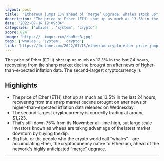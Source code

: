 ```yaml
---
layout: post
title:  "Ethereum jumps 13% ahead of ‘merge’ upgrade, whales stock up"
description: "The price of Ether (ETH) shot up as much as 13.5% in the last 24 hours, recovering from the sharp market decline brought on after news of higher-than-expected inflation data. The second-largest cryptocurrency is"
date: "2022-07-16 19:09:36"
categories: ['whales', 'system', 'crypto']
score: 824
image: "https://i.imgur.com/zbuBrsB.jpg"
tags: ['whales', 'system', 'crypto']
link: "https://fortune.com/2022/07/15/ethereum-crypto-ether-price-jump-merge-whales/amp/"
---
```


The price of Ether (ETH) shot up as much as 13.5% in the last 24 hours, recovering from the sharp market decline brought on after news of higher-than-expected inflation data. The second-largest cryptocurrency is

## Highlights

- The price of Ether (ETH) shot up as much as 13.5% in the last 24 hours, recovering from the sharp market decline brought on after news of higher-than-expected inflation data released on Wednesday.
- The second-largest cryptocurrency is currently trading at around $1,223.
- That’s still down 75% from its November all-time high, but large scale investors known as whales are taking advantage of the latest market downturn by buying the dip.
- Big fish, or the people who the crypto world call “whales”—are accumulating Ether, the cryptocurrency native to Ethereum, ahead of the network's highly anticipated “merge” upgrade.

---
